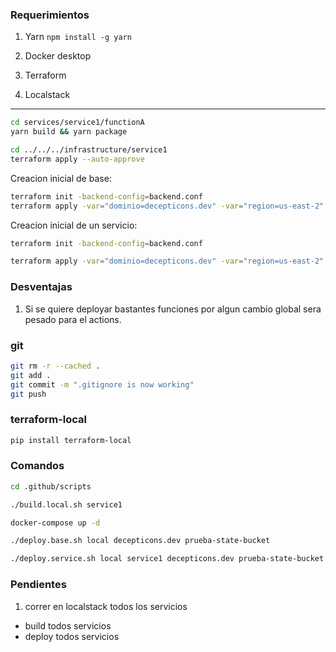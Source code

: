 
### Requerimientos

1. Yarn `npm install -g yarn`

2. Docker desktop

3. Terraform

4. Localstack

---

```bash
cd services/service1/functionA
yarn build && yarn package
```

```bash
cd ../../../infrastructure/service1
terraform apply --auto-approve
```

Creacion inicial de base:
```bash
terraform init -backend-config=backend.conf
terraform apply -var="dominio=decepticons.dev" -var="region=us-east-2"
```

Creacion inicial de un servicio:
```bash
terraform init -backend-config=backend.conf

terraform apply -var="dominio=decepticons.dev" -var="region=us-east-2" -var="api_name=service1" -var="USUARIO_BD=softhy" -var="runtime=nodejs20.x" -var="stage=test"
```

### Desventajas

1. Si se quiere deployar bastantes funciones por algun cambio global sera pesado para el actions.

### git

```bash
git rm -r --cached . 
git add .
git commit -m ".gitignore is now working"
git push
```

### terraform-local

```bash
pip install terraform-local
```

### Comandos

```bash
cd .github/scripts

./build.local.sh service1

docker-compose up -d

./deploy.base.sh local decepticons.dev prueba-state-bucket

./deploy.service.sh local service1 decepticons.dev prueba-state-bucket

```

### Pendientes

1. correr en localstack todos los servicios
  - build todos servicios
  - deploy todos servicios
